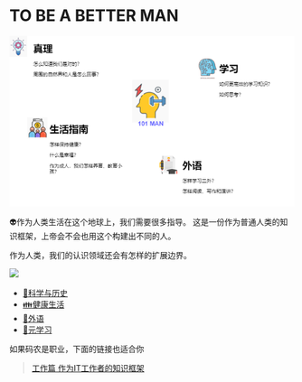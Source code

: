 # TO BE A BETTER MAN
![](image/man.drawio.png)

:alien:作为人类生活在这个地球上，我们需要很多指导。 
这是一份作为普通人类的知识框架，上帝会不会也用这个构建出不同的人。

作为人类，我们的认识领域还会有怎样的扩展边界。

![](https://note.youdao.com/yws/public/resource/8f83e1297252c926e45efa55a901a1d2/xmlnote/WEBRESOURCEe072277f9b97fb7e9291f17c363085b5/214)

* [:rocket:科学与历史](science.md)
* [:family:健康生活](living.md)  
* [:speak_no_evil:外语](english.md)
* [:hammer:元学习](learning.md)

如果码农是职业，下面的链接也适合你
> [工作篇 作为IT工作者的知识框架](https://github.com/codefossil/javabook)